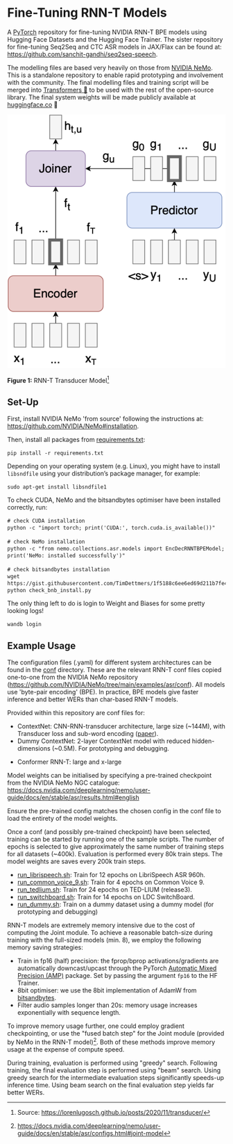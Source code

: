 # Fine-Tuning RNN-T Models
A [PyTorch](https://github.com/pytorch/pytorch) repository for fine-tuning NVIDIA RNN-T BPE models using Hugging Face Datasets and the Hugging Face Trainer. The sister repository for fine-tuning Seq2Seq and CTC ASR models in JAX/Flax can be found at: https://github.com/sanchit-gandhi/seq2seq-speech.

The modelling files are based very heavily on those from [NVIDIA NeMo](https://github.com/NVIDIA/NeMo). This is a standalone repository to enable rapid prototyping and involvement with the community. The final modelling files and training script will be merged into [Transformers 🤗](https://github.com/huggingface/transformers) to be used with the rest of the open-source library. The final system weights will be made publicly available at [huggingface.co](huggingface.co) 🚀

![Transducer Model](transducer-model.png?style=centerme)

**Figure 1:** RNN-T Transducer Model[^1]

## Set-Up
First, install NVIDIA NeMo 'from source' following the instructions at: https://github.com/NVIDIA/NeMo#installation.

Then, install all packages from [requirements.txt](requirements.txt):
```
pip install -r requirements.txt
```
Depending on your operating system (e.g. Linux), you might have to install `libsndfile` using your distribution’s package manager, for example:
```
sudo apt-get install libsndfile1
```
To check CUDA, NeMo and the bitsandbytes optimiser have been installed correctly, run:
```
# check CUDA installation
python -c "import torch; print('CUDA:', torch.cuda.is_available())"

# check NeMo installation
python -c "from nemo.collections.asr.models import EncDecRNNTBPEModel; print('NeMo: installed successfully')"

# check bitsandbytes installation
wget https://gist.githubusercontent.com/TimDettmers/1f5188c6ee6ed69d211b7fe4e381e713/raw/4d17c3d09ccdb57e9ab7eca0171f2ace6e4d2858/check_bnb_install.py
python check_bnb_install.py
```
The only thing left to do is login to Weight and Biases for some pretty looking logs!
```
wandb login
```

## Example Usage
The configuration files (.yaml) for different system architectures can be found in the [conf]() directory. These are the relevant RNN-T conf files copied one-to-one from the NVIDIA NeMo repository (https://github.com/NVIDIA/NeMo/tree/main/examples/asr/conf). All models use 'byte-pair encoding' (BPE). In practice, BPE models give faster inference and better WERs than char-based RNN-T models.

Provided within this repository are conf files for:
* ContextNet: CNN-RNN-transducer architecture, large size (~144M), with Transducer loss and sub-word encoding ([paper](https://arxiv.org/abs/2005.03191)).
* Dummy ContextNet: 2-layer ContextNet model with reduced hidden-dimensions (~0.5M). For prototyping and debugging. 
+ Conformer RNN-T: large and x-large

Model weights can be initialised by specifying a pre-trained checkpoint from the NVIDIA NeMo NGC catalogue: https://docs.nvidia.com/deeplearning/nemo/user-guide/docs/en/stable/asr/results.html#english

Ensure the pre-trained config matches the chosen config in the conf file to load the entirety of the model weights.

Once a conf (and possibly pre-trained checkpoint) have been selected, training can be started by running one of the sample scripts. The number of epochs is selected to give approximately the same number of training steps for all datasets (~400k). Evaluation is performed every 80k train steps. The model weights are saves every 200k train steps.
* [run_librispeech.sh](scripts/run_librispeech.sh): Train for 12 epochs on LibriSpeech ASR 960h.
* [run_common_voice_9.sh](scripts/run_common_voice_9.sh): Train for 4 epochs on Common Voice 9.
* [run_tedlium.sh](scripts/run_tedlium.sh): Train for 24 epochs on TED-LIUM (release3).
* [run_switchboard.sh](scripts/run_switchboard.sh): Train for 14 epochs on LDC SwitchBoard.
* [run_dummy.sh](scripts/run_dummy.sh): Train on a dummy dataset using a dummy model (for prototyping and debugging)

RNN-T models are extremely memory intensive due to the cost of computing the Joint module. To achieve a reasonable batch-size during training with the full-sized models (min. 8), we employ the following memory saving strategies:
* Train in fp16 (half) precision: the fprop/bprop activations/gradients are automatically downcast/upcast through the PyTorch [Automatic Mixed Precision (AMP)](https://pytorch.org/docs/stable/amp.html) package. Set by passing the argument `fp16` to the HF Trainer.
* 8bit optimiser: we use the 8bit implementation of AdamW from [bitsandbytes](https://github.com/facebookresearch/bitsandbytes#using-the-8-bit-optimizers).
* Filter audio samples longer than 20s: memory usage increases exponentially with sequence length.

To improve memory usage further, one could employ gradient checkpointing, or use the "fused batch step" for the Joint module (provided by NeMo in the RNN-T model)[^2]. Both of these methods improve memory usage at the expense of compute speed.

During training, evaluation is performed using "greedy" search. Following training, the final evaluation step is performed using "beam" search. Using greedy search for the intermediate evaluation steps significantly speeds-up inference time. Using beam search on the final evaluation step yields far better WERs.

[^1]: Source: https://lorenlugosch.github.io/posts/2020/11/transducer/
[^2]: https://docs.nvidia.com/deeplearning/nemo/user-guide/docs/en/stable/asr/configs.html#joint-model